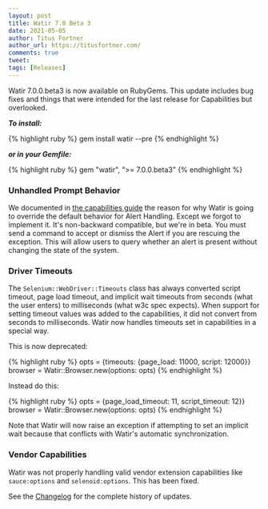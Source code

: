 ```yaml
---
layout: post
title: Watir 7.0 Beta 3
date: 2021-05-05
author: Titus Fortner
author_url: https://titusfortner.com/
comments: true
tweet: 
tags: [Releases]
---
```


Watir 7.0.0.beta3 is now available on RubyGems. This update includes bug fixes 
and things that were intended for the last release for Capabilities but overlooked.
<!--more-->

***To install:***

{% highlight ruby %}
gem install watir --pre
{% endhighlight %}

***or in your Gemfile:*** 

{% highlight ruby %}
gem "watir", ">= 7.0.0.beta3"
{% endhighlight %}

### Unhandled Prompt Behavior

We documented in [the capabilities guide](http://watir.com/guides/capabilities/#:~:text=unhandled_prompt_behavior)
the reason for why Watir is going to override the default behavior for Alert Handling.
Except we forgot to implement it. It's non-backward compatible, but we're in beta.
You must send a command to accept or dismiss the Alert if you are rescuing the exception.
This will allow users to query whether an alert is present without changing the state
of the system.

### Driver Timeouts

The `Selenium::WebDriver::Timeouts` class has always converted script timeout, page load timeout,
and implicit wait timeouts from seconds (what the user enters) to milliseconds (what w3c spec expects).
When support for setting timeout values was added to the capabilities, it did not convert
from seconds to milliseconds. Watir now handles timeouts set in capabilities in a special way.

This is now deprecated:

{% highlight ruby %}
opts = {timeouts: {page_load: 11000, script: 12000}}
browser = Watir::Browser.new(options: opts)
{% endhighlight %}

Instead do this:

{% highlight ruby %}
opts = {page_load_timeout: 11, script_timeout: 12}}
browser = Watir::Browser.new(options: opts)
{% endhighlight %}

Note that Watir will now raise an exception if attempting to set an implicit wait
because that conflicts with Watir's automatic synchronization.


### Vendor Capabilities

Watir was not properly handling valid vendor extension capabilities like `sauce:options` and
`selenoid:options`. This has been fixed.

See the [Changelog](https://github.com/watir/watir/blob/main/CHANGES.md) 
for the complete history of updates.
